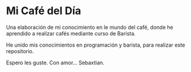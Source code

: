 # Mi Café del Día

Una elaboración de mi conocimiento en le mundo del café, donde he aprendido a realizar cafés mediante curso de Barista.

He unido mis conocimientos en programación y barista, para realizar este repositorio.

Espero les guste. Con amor... Sebaxtian.
